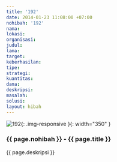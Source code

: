 ```yaml
---
title: '192'
date: 2014-01-23 11:08:00 +07:00
nohibah: '192'
nama:
lokasi:
organisasi:
judul:
lama:
target:
keberhasilan:
tipe:
strategi:
kuantitas:
dana:
deskripsi:
masalah:
solusi:
layout: hibah
---
```


![192](/static/img/hibahcms/192.png){: .img-responsive }{: width="350" }

### {{ page.nohibah }} - {{ page.title }}

{{ page.deskripsi }}
